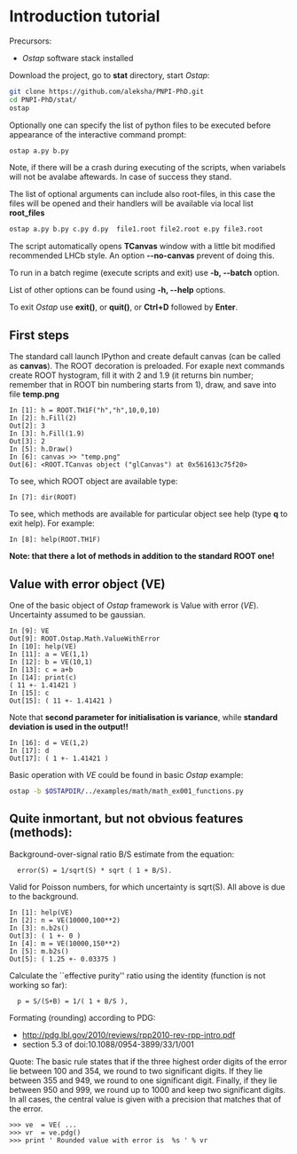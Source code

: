 Introduction tutorial
=====================

Precursors:
 * _Ostap_ software stack installed

Download the project, go to **stat** directory, start _Ostap_:
```bash
git clone https://github.com/aleksha/PNPI-PhD.git
cd PNPI-PhD/stat/
ostap
```

Optionally one can specify the list of python files to be executed 
before appearance of the interactive command prompt: 
```bash
ostap a.py b.py
```
Note, if there will be a crash during executing of the scripts, when variabels will
not be avalabe aftewards. In case of success they stand.

The list of optional arguments can include also root-files, in this case the files will 
be opened and their handlers will be available via local list **root_files**
```bash
ostap a.py b.py c.py d.py  file1.root file2.root e.py file3.root 
```

The script automatically opens **TCanvas** window with a little bit modified recommended LHCb style.
An option **--no-canvas** prevent of doing this.

To run in a batch regime (execute scripts and exit) use **-b, --batch** option.

List of other options can be found using **-h, --help** options.

To exit _Ostap_ use **exit()**, or **quit()**, or **Ctrl+D** followed by **Enter**.

First steps
-----------

The standard call launch IPython and create default canvas (can be called as __canvas__).
The ROOT decoration is preloaded.
For exaple next commands create ROOT hystogram, fill it with 2 and 1.9 (it returns bin number;
remember that in ROOT bin numbering starts from 1), draw, and save into file **temp.png**
```ipython
In [1]: h = ROOT.TH1F("h","h",10,0,10)
In [2]: h.Fill(2)
Out[2]: 3
In [3]: h.Fill(1.9)
Out[3]: 2
In [5]: h.Draw()
In [6]: canvas >> "temp.png"
Out[6]: <ROOT.TCanvas object ("glCanvas") at 0x561613c75f20>
```
To see, which ROOT object are available type:
```ipython
In [7]: dir(ROOT)
```
To see, which methods are available for particular object see help (type **q** to exit help).
For example:
```ipython
In [8]: help(ROOT.TH1F)
```
**Note: that there a lot of methods in addition to the standard ROOT one!**

Value with error object (VE)
----------------------------

One of the basic object of _Ostap_ framework is Value with error (_VE_).
Uncertainty assumed to be gaussian.
```ipython
In [9]: VE
Out[9]: ROOT.Ostap.Math.ValueWithError
In [10]: help(VE)
In [11]: a = VE(1,1)
In [12]: b = VE(10,1)
In [13]: c = a+b
In [14]: print(c)
( 11 +- 1.41421 )
In [15]: c
Out[15]: ( 11 +- 1.41421 )

```
Note that **second parameter for initialisation is variance**,
while **standard deviation is used in the output!!**

```ipython
In [16]: d = VE(1,2)
In [17]: d
Out[17]: ( 1 +- 1.41421 )
```

Basic operation with _VE_ could be found in basic _Ostap_ example:
```bash
ostap -b $OSTAPDIR/../examples/math/math_ex001_functions.py 
```

Quite inmortant, but not obvious features (methods):
----------------------------------------------------
Background-over-signal ratio B/S estimate from the equation:

      error(S) = 1/sqrt(S) * sqrt ( 1 + B/S).

Valid for Poisson numbers, for which uncertainty is sqrt(S).
All above is due to the background.

```ipython
In [1]: help(VE)
In [2]: n = VE(10000,100**2)
In [3]: n.b2s()
Out[3]: ( 1 +- 0 )
In [4]: m = VE(10000,150**2)
In [5]: m.b2s()
Out[5]: ( 1.25 +- 0.03375 )
```

Calculate the ``effective purity'' ratio using the identity (function
is not working so far):

      p = S/(S+B) = 1/( 1 + B/S ), 
 

Formating (rounding) according to PDG:
 - http://pdg.lbl.gov/2010/reviews/rpp2010-rev-rpp-intro.pdf
 - section 5.3 of doi:10.1088/0954-3899/33/1/001
        
 Quote:
      The basic rule states that if the three highest order digits of the error
      lie between 100 and 354, we round to two significant digits. If they lie between
      355 and 949, we round to one significant digit. Finally,
      if they lie between 950 and 999, we round up to 1000 and keep two significant digits.
      In all cases, the central value is given with a precision that matches that of the error.

```ipython
>>> ve  = VE( ...
>>> vr  = ve.pdg()
>>> print ' Rounded value with error is  %s ' % vr
```
